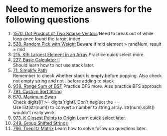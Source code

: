 # Need to memorize answers for the following questions
1. [1570. Dot Product of Two Sparse Vectors](https://leetcode.com/problems/dot-product-of-two-sparse-vectors)  Need to break out of while loop once found the target index
2. [528. Random Pick with Weight](https://leetcode.com/problems/random-pick-with-weight) Beware if mid element > randNum, result = mid
3. [215. Kth Largest Element in an Array](https://leetcode.com/problems/kth-largest-element-in-an-array) Practice quick select more.
4. [227. Basic Calculator II](https://leetcode.com/problems/basic-calculator-ii)  
   Should learn how to not use stack later.
5. [71. Simplify Path](https://leetcode.com/problems/simplify-path)  
   Remember to check whether stack is empty before popping. Also check not empty string and not . before adding to stack
6. [938. Range Sum of BST](https://leetcode.com/problems/range-sum-of-bst)
   Practice DFS more. Also practice BFS approach
7. [791. Custom Sort String](https://leetcode.com/problems/custom-sort-string/)
8. [670. Maximum Swap](https://leetcode.com/problems/maximum-swap)    
   Check digits[i] >= digits[right]. Don't neglect the ==  
   Use list(str(num)) to convert a number to string array. str(num).split() wouldn't really work.
9. [973. K Closest Points to Origin](https://leetcode.com/problems/k-closest-points-to-origin/) Learn quick select later.
10. [249. Group Shifted Strings](https://leetcode.com/problems/group-shifted-strings/)
11. [766. Toeplitz Matrix](https://leetcode.com/problems/toeplitz-matrix) Learn how to solve follow up questions later.
